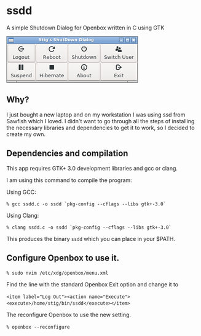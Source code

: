 # ssdd

A simple Shutdown Dialog for Openbox written in C using GTK 

![Project Screenshot](ssdd.png)

## Why?

I just bought a new laptop and on my workstation I was using ssd from Sawfish which I loved. I didn't want to go through all the steps of installing the necessary libraries and dependencies to get it to work, so I decided to create my own.

## Dependencies and compilation

This app requires GTK+ 3.0 development libraries and gcc or clang.

I am using this command to compile the program:

Using GCC:
```shell
% gcc ssdd.c -o ssdd `pkg-config --cflags --libs gtk+-3.0`
```

Using Clang:
```shell
% clang ssdd.c -o ssdd `pkg-config --cflags --libs gtk+-3.0`
```

This produces the binary `ssdd` which you can place in your $PATH.

## Configure Openbox to use it.

`% sudo nvim /etc/xdg/openbox/menu.xml`

Find the line with the standard Openbox Exit option and change it to

`<item label="Log Out"><action name="Execute"><execute>/home/stig/bin/ssdd</execute></item>`

The reconfigure Openbox to use the new setting.

`% openbox --reconfigure`
